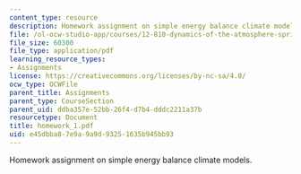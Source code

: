 ```yaml
---
content_type: resource
description: Homework assignment on simple energy balance climate models.
file: /ol-ocw-studio-app/courses/12-810-dynamics-of-the-atmosphere-spring-2008/e45dbba87e9a9a9d93251635b945bb93_homework_1.pdf
file_size: 60300
file_type: application/pdf
learning_resource_types:
- Assignments
license: https://creativecommons.org/licenses/by-nc-sa/4.0/
ocw_type: OCWFile
parent_title: Assignments
parent_type: CourseSection
parent_uid: ddba357e-52bb-26f4-d7b4-dddc2211a37b
resourcetype: Document
title: homework_1.pdf
uid: e45dbba8-7e9a-9a9d-9325-1635b945bb93
---
```

Homework assignment on simple energy balance climate models.